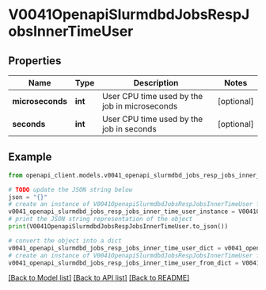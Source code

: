 # V0041OpenapiSlurmdbdJobsRespJobsInnerTimeUser


## Properties

Name | Type | Description | Notes
------------ | ------------- | ------------- | -------------
**microseconds** | **int** | User CPU time used by the job in microseconds | [optional] 
**seconds** | **int** | User CPU time used by the job in seconds | [optional] 

## Example

```python
from openapi_client.models.v0041_openapi_slurmdbd_jobs_resp_jobs_inner_time_user import V0041OpenapiSlurmdbdJobsRespJobsInnerTimeUser

# TODO update the JSON string below
json = "{}"
# create an instance of V0041OpenapiSlurmdbdJobsRespJobsInnerTimeUser from a JSON string
v0041_openapi_slurmdbd_jobs_resp_jobs_inner_time_user_instance = V0041OpenapiSlurmdbdJobsRespJobsInnerTimeUser.from_json(json)
# print the JSON string representation of the object
print(V0041OpenapiSlurmdbdJobsRespJobsInnerTimeUser.to_json())

# convert the object into a dict
v0041_openapi_slurmdbd_jobs_resp_jobs_inner_time_user_dict = v0041_openapi_slurmdbd_jobs_resp_jobs_inner_time_user_instance.to_dict()
# create an instance of V0041OpenapiSlurmdbdJobsRespJobsInnerTimeUser from a dict
v0041_openapi_slurmdbd_jobs_resp_jobs_inner_time_user_from_dict = V0041OpenapiSlurmdbdJobsRespJobsInnerTimeUser.from_dict(v0041_openapi_slurmdbd_jobs_resp_jobs_inner_time_user_dict)
```
[[Back to Model list]](../README.md#documentation-for-models) [[Back to API list]](../README.md#documentation-for-api-endpoints) [[Back to README]](../README.md)


